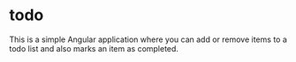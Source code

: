 # todo
This is a simple Angular application where you can add or remove items to a todo list and also marks an item as completed.
